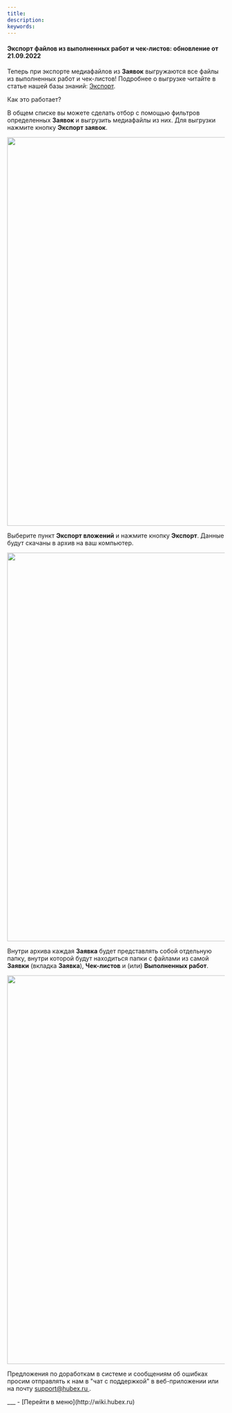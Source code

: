 ```yaml
---
title: 
description: 
keywords: 
---
```


#### Экспорт файлов из выполненных работ и чек-листов: обновление от 21.09.2022
<html>
<meta charset="utf-8">

</html>
<body>

<p>Теперь при экспорте медиафайлов из <strong>Заявок</strong> выгружаются все файлы из выполненных работ и чек-листов! Подробнее о выгрузке читайте в статье нашей базы знаний: <a href="https://wiki.hubex.ru/docs/FAQ/RU/user/Export.html" target="_blank">Экспорт</a>.</p>
<p>Как это работает?</p>
<p>В общем списке вы можете сделать отбор с помощью фильтров определенных <strong>Заявок</strong> и выгрузить медиафайлы из них. Для выгрузки нажмите кнопку <strong>Экспорт заявок</strong>.</p>
<div><img style="margin: 0 auto; display: block; max-width: 100%;" src="https://i.ibb.co/9NzqtKY/Screenshot-21.png" width="900" height="auto" /></div>
<p>Выберите пункт <strong>Экспорт вложений</strong> и нажмите кнопку <strong>Экспорт</strong>. Данные будут скачаны в архив на ваш компьютер.&nbsp;</p>
<div><img style="margin: 0 auto; display: block; max-width: 100%;" src="https://i.ibb.co/dbCzwxP/Screenshot-23.png" width="900" height="auto" /></div>
<p>Внутри архива каждая <strong>Заявка</strong> будет представлять собой отдельную папку, внутри которой будут находиться папки с файлами из самой <strong>Заявки</strong> (вкладка <strong>Заявка</strong>), <strong>Чек-листов</strong> и (или) <strong>Выполненных работ</strong>.</p>
<div><img style="margin: 0 auto; display: block; max-width: 100%;" src="https://i.ibb.co/jfw2bzK/Screenshot-26.png" width="900" height="auto" /></div>

<p>Предложения по доработкам в системе и сообщениям об ошибках просим отправлять к нам в "чат с поддержкой" в веб-приложении или на почту <a href="mailto:support@hubex.ru" target="_blank" rel="noopener"> support@hubex.ru </a>.</p>

</body>
___
- [Перейти в меню](http://wiki.hubex.ru)
